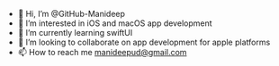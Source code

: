 - 👋 Hi, I’m @GitHub-Manideep
- 👀 I’m interested in iOS and macOS app development
- 🌱 I’m currently learning swiftUI
- 💞️ I’m looking to collaborate on app development for apple platforms
- 📫 How to reach me manideepud@gmail.com

<!---
GitHub-Manideep/GitHub-Manideep is a ✨ special ✨ repository because its `README.md` (this file) appears on your GitHub profile.
You can click the Preview link to take a look at your changes.
--->
